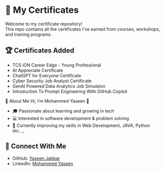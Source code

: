 # 📜 My Certificates

Welcome to my certificate repository!  
This repo contains all the certificates I’ve earned from courses, workshops, and training programs.  



## 🏆 Certificates Added
- TCS iON Career Edge - Young Professional
- AI Appreciate Certificate
- ChatGPT for Everyone Certificate
- Cyber Security Job Analyst Certificate
- GenAI Powered Data Analytics Job Simulaion
- Introduction To Prompt Engineering With GitHub Copilot



📌 About Me
Hi, I’m Mohammed Yaseen 👋  
- 🎓 Passionate about learning and growing in tech  
- 💻 Interested in software development & problem solving  
- 🌱 Currently improving my skills in Web Development, JAVA, Python etc..., 


## 🔗 Connect With Me
- GitHub: [Yaseen Jabbar](https://github.com/YaseenJabbar)
- LinkedIn: [Mohammed Yaseen](https://linkedin.com/in/mohammedyaseen13)  
